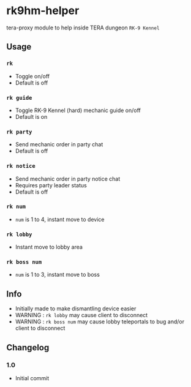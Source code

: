 # rk9hm-helper
tera-proxy module to help inside TERA dungeon `RK-9 Kennel`

## Usage
### `rk`
- Toggle on/off
- Default is off
### `rk guide`
- Toggle RK-9 Kennel (hard) mechanic guide on/off
- Default is on
### `rk party`
- Send mechanic order in party chat
- Default is off
### `rk notice`
- Send mechanic order in party notice chat
- Requires party leader status
- Default is off
### `rk num`
- `num` is 1 to 4, instant move to device
### `rk lobby`
- Instant move to lobby area
### `rk boss num`
- `num` is 1 to 3, instant move to boss

## Info
- Initially made to make dismantling device easier
- WARNING : `rk lobby` may cause client to disconnect
- WARNING : `rk boss num` may cause lobby teleportals to bug and/or client to disconnect

## Changelog 
### 1.0
- Initial commit
